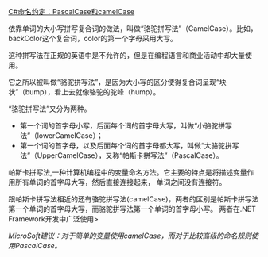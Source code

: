 ﻿[C#命名约定：PascalCase和camelCase ](http://www.cnblogs.com/kiwi/archive/2012/04/03/2431188.html)

依靠单词的大小写拼写复合词的做法，叫做“骆驼拼写法”（CamelCase）。比如，backColor这个复合词，color的第一个字母采用大写。

这种拼写法在正规的英语中是不允许的，但是在编程语言和商业活动中却大量使用。

它之所以被叫做“骆驼拼写法”，是因为大小写的区分使得复合词呈现“块状”（bump），看上去就像骆驼的驼峰（hump）。

“骆驼拼写法”又分为两种。

* 第一个词的首字母小写，后面每个词的首字母大写，叫做“小骆驼拼写法”（lowerCamelCase）；
* 第一个词的首字母，以及后面每个词的首字母都大写，叫做“大骆驼拼写法”（UpperCamelCase），又称“帕斯卡拼写法”（PascalCase）。

帕斯卡拼写法,一种计算机编程中的变量命名方法。它主要的特点是将描述变量作用所有单词的首字母大写，然后直接连接起来，
单词之间没有连接符。

跟帕斯卡拼写法相近的还有骆驼拼写法(camelCase)，两者的区别是帕斯卡拼写法第一个单词的首字母大写，而骆驼拼写法第一个单词的首字母小写。
两者在.NET Framework开发中广泛使用>

*MicroSoft建议：对于简单的变量使用camelCase，而对于比较高级的命名规则使用PascalCase。*